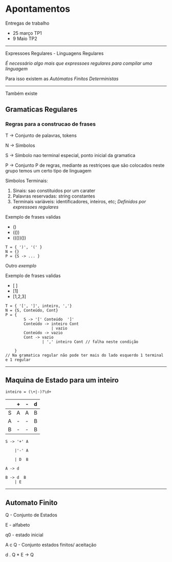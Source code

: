 # Apontamentos

Entregas de trabalho 
* 25 março TP1 
* 9 Maio TP2

-------------

Expressoes Regulares - Linguagens Regulares

*É necessário algo mais que expressoes regulares para compilar uma linguagem*

Para isso existem as *Autómatos Finitos Deterministas*

--------------
Também existe
## Gramaticas Regulares

### Regras para a construcao de frases

T -> Conjunto de palavras, tokens

N -> Simbolos

S -> Símbolo nao terminal especial, ponto inicial da gramatica

P -> Conjunto P de regras, mediante as restriçoes que são colocados neste grupo temos um certo tipo de linguagem


Simbolos Terminais:
1. Sinais: sao constituidos por um carater
2. Palavras reservadas:  string constantes
3. Terminais variáveis: identificadores, inteiros, etc; *Definidos por expressoes regulares*


Exemplo de frases validas
* ()
* (())
* ((())())
```
T = { ')', '(' }
N = {}
P = {S -> ... }
```

Outro *exemplo*

Exemplo de frases validas
* [ ]
* [1]
* [1,2,3]

```
T = { '[', ']', inteiro, ','}
N = {S, Conteúdo, Cont}
P = {
        S -> '[' Conteúdo  ']'
        Conteúdo -> inteiro Cont
                    | vazio 
        Conteúdo -> vazio
        Cont -> vazio
                | ',' inteiro Cont // falha neste condição

    }
// Na gramatica regular não pode ter mais do lado esquerdo 1 terminal e 1 regular
```

---------------------
## Maquina de Estado para um inteiro

`inteiro = (\+|-)?\d+`

||+|-|d|
|:-:|-|-|-|
S|A|A|B
A|-|-|B
B|-|-|B
```
S -> '+' A

    |'-' A

    | D  B

A -> d  

B -> d  B
    | E
```
---------------

## Automato Finito

Q - Conjunto de Estados

E - alfabeto

q0 - estado inicial

A c Q - Conjunto estados finitos/ aceitação

d . Q * E -> Q
 